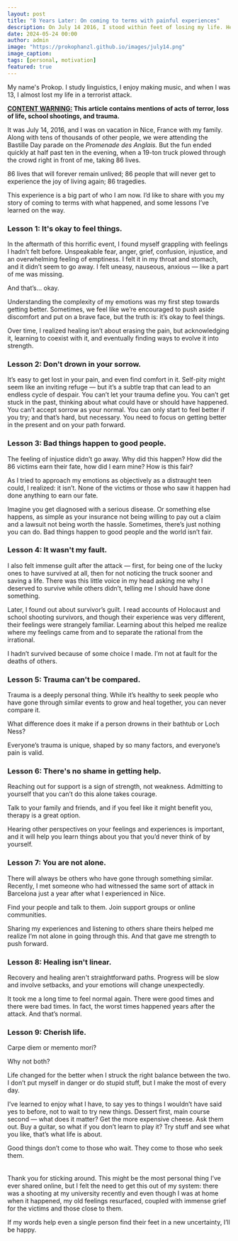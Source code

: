 ```yaml
---
layout: post
title: "8 Years Later: On coming to terms with painful experiences"
description: On July 14 2016, I stood within feet of losing my life. Here's what I learned.
date: 2024-05-24 00:00
author: admin
image: "https://prokophanzl.github.io/images/july14.png"
image_caption:
tags: [personal, motivation]
featured: true
---
```


My name's Prokop. I study linguistics, I enjoy making music, and when I was 13, I almost lost my life in a terrorist attack.

**<u>CONTENT WARNING:</u> This article contains mentions of acts of terror, loss of life, school shootings, and trauma.**

It was July 14, 2016, and I was on vacation in Nice, France with my family. Along with tens of thousands of other people, we were attending the Bastille Day parade on the _Promenade des Anglais._ But the fun ended quickly at half past ten in the evening, when a 19-ton truck plowed through the crowd right in front of me, taking 86 lives.

86 lives that will forever remain unlived; 86 people that will never get to experience the joy of living again; 86 tragedies.

This experience is a big part of who I am now. I’d like to share with you my story of coming to terms with what happened, and some lessons I’ve learned on the way.

### Lesson 1: It's okay to feel things.

In the aftermath of this horrific event, I found myself grappling with feelings I hadn’t felt before. Unspeakable fear, anger, grief, confusion, injustice, and an overwhelming feeling of emptiness. I felt it in my throat and stomach, and it didn’t seem to go away. I felt uneasy, nauseous, anxious — like a part of me was missing.

And that’s… okay.

Understanding the complexity of my emotions was my first step towards getting better. Sometimes, we feel like we’re encouraged to push aside discomfort and put on a brave face, but the truth is: it’s okay to feel things.

Over time, I realized healing isn’t about erasing the pain, but acknowledging it, learning to coexist with it, and eventually finding ways to evolve it into strength.

### Lesson 2: Don't drown in your sorrow.

It’s easy to get lost in your pain, and even find comfort in it. Self-pity might seem like an inviting refuge — but it’s a subtle trap that can lead to an endless cycle of despair. You can’t let your trauma define you. You can’t get stuck in the past, thinking about what could have or should have happened. You can’t accept sorrow as your normal. You can only start to feel better if you try; and that’s hard, but necessary. You need to focus on getting better in the present and on your path forward.

### Lesson 3: Bad things happen to good people.

The feeling of injustice didn’t go away. Why did this happen? How did the 86 victims earn their fate, how did I earn mine? How is this fair?

As I tried to approach my emotions as objectively as a distraught teen could, I realized: it isn’t. None of the victims or those who saw it happen had done anything to earn our fate.

Imagine you get diagnosed with a serious disease. Or something else happens, as simple as your insurance not being willing to pay out a claim and a lawsuit not being worth the hassle. Sometimes, there’s just nothing you can do. Bad things happen to good people and the world isn’t fair.

### Lesson 4: It wasn't my fault.

I also felt immense guilt after the attack — first, for being one of the lucky ones to have survived at all, then for not noticing the truck sooner and saving a life. There was this little voice in my head asking me why I deserved to survive while others didn’t, telling me I should have done something.

Later, I found out about survivor’s guilt. I read accounts of Holocaust and school shooting survivors, and though their experience was very different, their feelings were strangely familiar. Learning about this helped me realize where my feelings came from and to separate the rational from the irrational.

I hadn’t survived because of some choice I made. I’m not at fault for the deaths of others.

### Lesson 5: Trauma can't be compared.

Trauma is a deeply personal thing. While it’s healthy to seek people who have gone through similar events to grow and heal together, you can never compare it.

What difference does it make if a person drowns in their bathtub or Loch Ness?

Everyone’s trauma is unique, shaped by so many factors, and everyone’s pain is valid.

### Lesson 6: There's no shame in getting help.

Reaching out for support is a sign of strength, not weakness. Admitting to yourself that you can’t do this alone takes courage.

Talk to your family and friends, and if you feel like it might benefit you, therapy is a great option.

Hearing other perspectives on your feelings and experiences is important, and it will help you learn things about you that you’d never think of by yourself.

### Lesson 7: You are not alone.

There will always be others who have gone through something similar. Recently, I met someone who had witnessed the same sort of attack in Barcelona just a year after what I experienced in Nice.

Find your people and talk to them. Join support groups or online communities.

Sharing my experiences and listening to others share theirs helped me realize I’m not alone in going through this. And that gave me strength to push forward.

### Lesson 8: Healing isn't linear.

Recovery and healing aren't straightforward paths. Progress will be slow and involve setbacks, and your emotions will change unexpectedly.

It took me a long time to feel normal again. There were good times and there were bad times. In fact, the worst times happened years after the attack. And that’s normal.

### Lesson 9: Cherish life.

Carpe diem or memento mori?

Why not both?

Life changed for the better when I struck the right balance between the two. I don’t put myself in danger or do stupid stuff, but I make the most of every day.

I’ve learned to enjoy what I have, to say yes to things I wouldn’t have said yes to before, not to wait to try new things. Dessert first, main course second — what does it matter? Get the more expensive cheese. Ask them out. Buy a guitar, so what if you don’t learn to play it? Try stuff and see what you like, that’s what life is about.

Good things don’t come to those who wait. They come to those who seek them.
<br><br><br>
Thank you for sticking around. This might be the most personal thing I’ve ever shared online, but I felt the need to get this out of my system: there was a shooting at my university recently and even though I was at home when it happened, my old feelings resurfaced, coupled with immense grief for the victims and those close to them.

If my words help even a single person find their feet in a new uncertainty, I’ll be happy.
